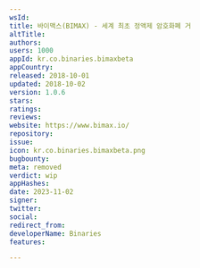 ```yaml
---
wsId: 
title: 바이맥스(BIMAX) - 세계 최초 정액제 암호화폐 거
altTitle: 
authors: 
users: 1000
appId: kr.co.binaries.bimaxbeta
appCountry: 
released: 2018-10-01
updated: 2018-10-02
version: 1.0.6
stars: 
ratings: 
reviews: 
website: https://www.bimax.io/
repository: 
issue: 
icon: kr.co.binaries.bimaxbeta.png
bugbounty: 
meta: removed
verdict: wip
appHashes: 
date: 2023-11-02
signer: 
twitter: 
social: 
redirect_from: 
developerName: Binaries
features: 

---
```


